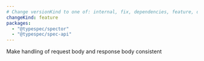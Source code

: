 ```yaml
---
# Change versionKind to one of: internal, fix, dependencies, feature, deprecation, breaking
changeKind: feature
packages:
  - "@typespec/spector"
  - "@typespec/spec-api"
---
```


Make handling of request body and response body consistent
